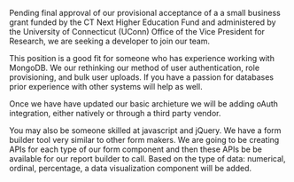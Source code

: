 Pending final approval of our provisional acceptance of a a small business grant funded by the CT Next Higher Education Fund and administered by the University of Connecticut (UConn) Office of the Vice President for Research, we are seeking a developer to join our team.

This position is a good fit for someone who has experience working with MongoDB. We our rethinking our method of user authentication, role provisioning, and bulk user uploads. If you have a passion for databases prior experience with other systems will help as well. 

Once we have have updated our basic archieture we will be adding oAuth integration, either natively or through a third party vendor. 

You may also be someone skilled at javascript and jQuery. We have a form builder tool very similar to other form makers. We are going to be creating APIs for each type of our form component and then these APIs be be available for our report builder to call. Based on the type of data: numerical, ordinal, percentage, a data visualization component will be added.



